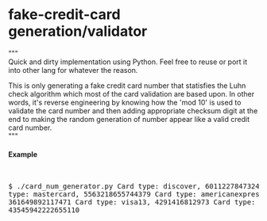 # fake-credit-card generation/validator

"""<br>
Quick and dirty implementation using Python.
Feel free to reuse or port it into other lang for whatever the reason.

This is only generating a fake credit card number that statisfies the Luhn check algorithm which most of the card validation are based upon. In other words, it's reverse engineering by knowing how the 'mod 10' is used to validate the card number and then adding appropriate checksum digit at the end to making the random generation of number appear like a valid credit card number.<br>
"""

<h4>Example</h4>
<pre>

$ ./card_num_generator.py 
Card type: discover,  6011227847324111
Card type: mastercard,  5563218655744379
Card type: americanexpress,  361649892117471
Card type: visa13,  4291416812973
Card type: visa16,  43545942222655110

</pre>

